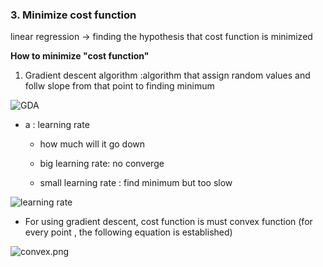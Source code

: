 ### 3. Minimize cost function

linear regression -> finding the hypothesis that cost function is minimized

<B> How to minimize "cost function" </B>

1. Gradient descent algorithm
:algorithm that assign random values and follw slope from that point to finding minimum

![GDA](https://user-images.githubusercontent.com/44569994/66711142-37136600-edc1-11e9-91c5-2e3bfd7b1f57.png)


* a : learning rate 

    - how much will it go down
    
    - big learning rate: no converge
    
    - small learning rate : find minimum but too slow
    

![learning rate](https://user-images.githubusercontent.com/44569994/66711199-58c11d00-edc2-11e9-9fd7-6ff5fbf4b11c.png)


* For using gradient descent, cost function is must convex function (for every point , the following equation is established)


![convex.png](https://user-images.githubusercontent.com/44569994/66711160-b143ea80-edc1-11e9-9776-fd6fa24e32e9.png)

